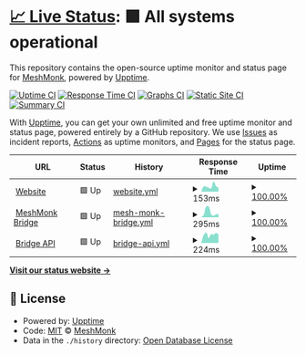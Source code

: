 # [📈 Live Status](https://status.meshmonk.com): <!--live status--> **🟩 All systems operational**

This repository contains the open-source uptime monitor and status page for [MeshMonk](https://meshmonk.com), powered by [Upptime](https://github.com/upptime/upptime).

[![Uptime CI](https://github.com/meshmonk/status/workflows/Uptime%20CI/badge.svg)](https://github.com/meshmonk/status/actions?query=workflow%3A%22Uptime+CI%22)
[![Response Time CI](https://github.com/meshmonk/status/workflows/Response%20Time%20CI/badge.svg)](https://github.com/meshmonk/status/actions?query=workflow%3A%22Response+Time+CI%22)
[![Graphs CI](https://github.com/meshmonk/status/workflows/Graphs%20CI/badge.svg)](https://github.com/meshmonk/status/actions?query=workflow%3A%22Graphs+CI%22)
[![Static Site CI](https://github.com/meshmonk/status/workflows/Static%20Site%20CI/badge.svg)](https://github.com/meshmonk/status/actions?query=workflow%3A%22Static+Site+CI%22)
[![Summary CI](https://github.com/meshmonk/status/workflows/Summary%20CI/badge.svg)](https://github.com/meshmonk/status/actions?query=workflow%3A%22Summary+CI%22)

With [Upptime](https://upptime.js.org), you can get your own unlimited and free uptime monitor and status page, powered entirely by a GitHub repository. We use [Issues](https://github.com/meshmonk/status/issues) as incident reports, [Actions](https://github.com/meshmonk/status/actions) as uptime monitors, and [Pages](https://status.meshmonk.com) for the status page.

<!--start: status pages-->
<!-- This summary is generated by Upptime (https://github.com/upptime/upptime) -->
<!-- Do not edit this manually, your changes will be overwritten -->
<!-- prettier-ignore -->
| URL | Status | History | Response Time | Uptime |
| --- | ------ | ------- | ------------- | ------ |
| <img alt="" src="https://icons.duckduckgo.com/ip3/meshmonk.com.ico" height="13"> [Website](https://meshmonk.com) | 🟩 Up | [website.yml](https://github.com/meshmonk/status/commits/HEAD/history/website.yml) | <details><summary><img alt="Response time graph" src="./graphs/website/response-time-week.png" height="20"> 153ms</summary><br><a href="https://status.meshmonk.com/history/website"><img alt="Response time 193" src="https://img.shields.io/endpoint?url=https%3A%2F%2Fraw.githubusercontent.com%2Fmeshmonk%2Fstatus%2FHEAD%2Fapi%2Fwebsite%2Fresponse-time.json"></a><br><a href="https://status.meshmonk.com/history/website"><img alt="24-hour response time 140" src="https://img.shields.io/endpoint?url=https%3A%2F%2Fraw.githubusercontent.com%2Fmeshmonk%2Fstatus%2FHEAD%2Fapi%2Fwebsite%2Fresponse-time-day.json"></a><br><a href="https://status.meshmonk.com/history/website"><img alt="7-day response time 153" src="https://img.shields.io/endpoint?url=https%3A%2F%2Fraw.githubusercontent.com%2Fmeshmonk%2Fstatus%2FHEAD%2Fapi%2Fwebsite%2Fresponse-time-week.json"></a><br><a href="https://status.meshmonk.com/history/website"><img alt="30-day response time 140" src="https://img.shields.io/endpoint?url=https%3A%2F%2Fraw.githubusercontent.com%2Fmeshmonk%2Fstatus%2FHEAD%2Fapi%2Fwebsite%2Fresponse-time-month.json"></a><br><a href="https://status.meshmonk.com/history/website"><img alt="1-year response time 197" src="https://img.shields.io/endpoint?url=https%3A%2F%2Fraw.githubusercontent.com%2Fmeshmonk%2Fstatus%2FHEAD%2Fapi%2Fwebsite%2Fresponse-time-year.json"></a></details> | <details><summary><a href="https://status.meshmonk.com/history/website">100.00%</a></summary><a href="https://status.meshmonk.com/history/website"><img alt="All-time uptime 100.00%" src="https://img.shields.io/endpoint?url=https%3A%2F%2Fraw.githubusercontent.com%2Fmeshmonk%2Fstatus%2FHEAD%2Fapi%2Fwebsite%2Fuptime.json"></a><br><a href="https://status.meshmonk.com/history/website"><img alt="24-hour uptime 100.00%" src="https://img.shields.io/endpoint?url=https%3A%2F%2Fraw.githubusercontent.com%2Fmeshmonk%2Fstatus%2FHEAD%2Fapi%2Fwebsite%2Fuptime-day.json"></a><br><a href="https://status.meshmonk.com/history/website"><img alt="7-day uptime 100.00%" src="https://img.shields.io/endpoint?url=https%3A%2F%2Fraw.githubusercontent.com%2Fmeshmonk%2Fstatus%2FHEAD%2Fapi%2Fwebsite%2Fuptime-week.json"></a><br><a href="https://status.meshmonk.com/history/website"><img alt="30-day uptime 100.00%" src="https://img.shields.io/endpoint?url=https%3A%2F%2Fraw.githubusercontent.com%2Fmeshmonk%2Fstatus%2FHEAD%2Fapi%2Fwebsite%2Fuptime-month.json"></a><br><a href="https://status.meshmonk.com/history/website"><img alt="1-year uptime 100.00%" src="https://img.shields.io/endpoint?url=https%3A%2F%2Fraw.githubusercontent.com%2Fmeshmonk%2Fstatus%2FHEAD%2Fapi%2Fwebsite%2Fuptime-year.json"></a></details>
| <img alt="" src="https://icons.duckduckgo.com/ip3/bridge.meshmonk.com.ico" height="13"> [MeshMonk Bridge](https://bridge.meshmonk.com) | 🟩 Up | [mesh-monk-bridge.yml](https://github.com/meshmonk/status/commits/HEAD/history/mesh-monk-bridge.yml) | <details><summary><img alt="Response time graph" src="./graphs/mesh-monk-bridge/response-time-week.png" height="20"> 295ms</summary><br><a href="https://status.meshmonk.com/history/mesh-monk-bridge"><img alt="Response time 228" src="https://img.shields.io/endpoint?url=https%3A%2F%2Fraw.githubusercontent.com%2Fmeshmonk%2Fstatus%2FHEAD%2Fapi%2Fmesh-monk-bridge%2Fresponse-time.json"></a><br><a href="https://status.meshmonk.com/history/mesh-monk-bridge"><img alt="24-hour response time 135" src="https://img.shields.io/endpoint?url=https%3A%2F%2Fraw.githubusercontent.com%2Fmeshmonk%2Fstatus%2FHEAD%2Fapi%2Fmesh-monk-bridge%2Fresponse-time-day.json"></a><br><a href="https://status.meshmonk.com/history/mesh-monk-bridge"><img alt="7-day response time 295" src="https://img.shields.io/endpoint?url=https%3A%2F%2Fraw.githubusercontent.com%2Fmeshmonk%2Fstatus%2FHEAD%2Fapi%2Fmesh-monk-bridge%2Fresponse-time-week.json"></a><br><a href="https://status.meshmonk.com/history/mesh-monk-bridge"><img alt="30-day response time 281" src="https://img.shields.io/endpoint?url=https%3A%2F%2Fraw.githubusercontent.com%2Fmeshmonk%2Fstatus%2FHEAD%2Fapi%2Fmesh-monk-bridge%2Fresponse-time-month.json"></a><br><a href="https://status.meshmonk.com/history/mesh-monk-bridge"><img alt="1-year response time 231" src="https://img.shields.io/endpoint?url=https%3A%2F%2Fraw.githubusercontent.com%2Fmeshmonk%2Fstatus%2FHEAD%2Fapi%2Fmesh-monk-bridge%2Fresponse-time-year.json"></a></details> | <details><summary><a href="https://status.meshmonk.com/history/mesh-monk-bridge">100.00%</a></summary><a href="https://status.meshmonk.com/history/mesh-monk-bridge"><img alt="All-time uptime 100.00%" src="https://img.shields.io/endpoint?url=https%3A%2F%2Fraw.githubusercontent.com%2Fmeshmonk%2Fstatus%2FHEAD%2Fapi%2Fmesh-monk-bridge%2Fuptime.json"></a><br><a href="https://status.meshmonk.com/history/mesh-monk-bridge"><img alt="24-hour uptime 100.00%" src="https://img.shields.io/endpoint?url=https%3A%2F%2Fraw.githubusercontent.com%2Fmeshmonk%2Fstatus%2FHEAD%2Fapi%2Fmesh-monk-bridge%2Fuptime-day.json"></a><br><a href="https://status.meshmonk.com/history/mesh-monk-bridge"><img alt="7-day uptime 100.00%" src="https://img.shields.io/endpoint?url=https%3A%2F%2Fraw.githubusercontent.com%2Fmeshmonk%2Fstatus%2FHEAD%2Fapi%2Fmesh-monk-bridge%2Fuptime-week.json"></a><br><a href="https://status.meshmonk.com/history/mesh-monk-bridge"><img alt="30-day uptime 100.00%" src="https://img.shields.io/endpoint?url=https%3A%2F%2Fraw.githubusercontent.com%2Fmeshmonk%2Fstatus%2FHEAD%2Fapi%2Fmesh-monk-bridge%2Fuptime-month.json"></a><br><a href="https://status.meshmonk.com/history/mesh-monk-bridge"><img alt="1-year uptime 100.00%" src="https://img.shields.io/endpoint?url=https%3A%2F%2Fraw.githubusercontent.com%2Fmeshmonk%2Fstatus%2FHEAD%2Fapi%2Fmesh-monk-bridge%2Fuptime-year.json"></a></details>
| <img alt="" src="https://icons.duckduckgo.com/ip3/api.meshmonk.com.ico" height="13"> [Bridge API](https://api.meshmonk.com/ping) | 🟩 Up | [bridge-api.yml](https://github.com/meshmonk/status/commits/HEAD/history/bridge-api.yml) | <details><summary><img alt="Response time graph" src="./graphs/bridge-api/response-time-week.png" height="20"> 224ms</summary><br><a href="https://status.meshmonk.com/history/bridge-api"><img alt="Response time 241" src="https://img.shields.io/endpoint?url=https%3A%2F%2Fraw.githubusercontent.com%2Fmeshmonk%2Fstatus%2FHEAD%2Fapi%2Fbridge-api%2Fresponse-time.json"></a><br><a href="https://status.meshmonk.com/history/bridge-api"><img alt="24-hour response time 259" src="https://img.shields.io/endpoint?url=https%3A%2F%2Fraw.githubusercontent.com%2Fmeshmonk%2Fstatus%2FHEAD%2Fapi%2Fbridge-api%2Fresponse-time-day.json"></a><br><a href="https://status.meshmonk.com/history/bridge-api"><img alt="7-day response time 224" src="https://img.shields.io/endpoint?url=https%3A%2F%2Fraw.githubusercontent.com%2Fmeshmonk%2Fstatus%2FHEAD%2Fapi%2Fbridge-api%2Fresponse-time-week.json"></a><br><a href="https://status.meshmonk.com/history/bridge-api"><img alt="30-day response time 215" src="https://img.shields.io/endpoint?url=https%3A%2F%2Fraw.githubusercontent.com%2Fmeshmonk%2Fstatus%2FHEAD%2Fapi%2Fbridge-api%2Fresponse-time-month.json"></a><br><a href="https://status.meshmonk.com/history/bridge-api"><img alt="1-year response time 245" src="https://img.shields.io/endpoint?url=https%3A%2F%2Fraw.githubusercontent.com%2Fmeshmonk%2Fstatus%2FHEAD%2Fapi%2Fbridge-api%2Fresponse-time-year.json"></a></details> | <details><summary><a href="https://status.meshmonk.com/history/bridge-api">100.00%</a></summary><a href="https://status.meshmonk.com/history/bridge-api"><img alt="All-time uptime 100.00%" src="https://img.shields.io/endpoint?url=https%3A%2F%2Fraw.githubusercontent.com%2Fmeshmonk%2Fstatus%2FHEAD%2Fapi%2Fbridge-api%2Fuptime.json"></a><br><a href="https://status.meshmonk.com/history/bridge-api"><img alt="24-hour uptime 100.00%" src="https://img.shields.io/endpoint?url=https%3A%2F%2Fraw.githubusercontent.com%2Fmeshmonk%2Fstatus%2FHEAD%2Fapi%2Fbridge-api%2Fuptime-day.json"></a><br><a href="https://status.meshmonk.com/history/bridge-api"><img alt="7-day uptime 100.00%" src="https://img.shields.io/endpoint?url=https%3A%2F%2Fraw.githubusercontent.com%2Fmeshmonk%2Fstatus%2FHEAD%2Fapi%2Fbridge-api%2Fuptime-week.json"></a><br><a href="https://status.meshmonk.com/history/bridge-api"><img alt="30-day uptime 100.00%" src="https://img.shields.io/endpoint?url=https%3A%2F%2Fraw.githubusercontent.com%2Fmeshmonk%2Fstatus%2FHEAD%2Fapi%2Fbridge-api%2Fuptime-month.json"></a><br><a href="https://status.meshmonk.com/history/bridge-api"><img alt="1-year uptime 100.00%" src="https://img.shields.io/endpoint?url=https%3A%2F%2Fraw.githubusercontent.com%2Fmeshmonk%2Fstatus%2FHEAD%2Fapi%2Fbridge-api%2Fuptime-year.json"></a></details>

<!--end: status pages-->

[**Visit our status website →**](https://status.meshmonk.com)

## 📄 License

- Powered by: [Upptime](https://github.com/upptime/upptime)
- Code: [MIT](./LICENSE) © [MeshMonk](https://meshmonk.com)
- Data in the `./history` directory: [Open Database License](https://opendatacommons.org/licenses/odbl/1-0/)
